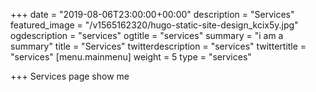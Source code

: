 +++
date = "2019-08-06T23:00:00+00:00"
description = "Services"
featured_image = "/v1565162320/hugo-static-site-design_kcix5y.jpg"
ogdescription = "services"
ogtitle = "services"
summary = "i am a summary"
title = "Services"
twitterdescription = "services"
twittertitle = "services"
[menu.mainmenu]
weight = 5
type = "services"

+++
Services page show me